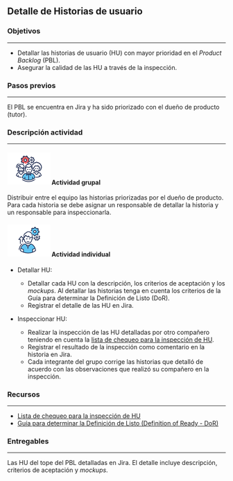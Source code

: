 ## Detalle de Historias de usuario

### Objetivos

---
* Detallar las historias de usuario (HU) con mayor prioridad en el *Product Backlog* (PBL). 
* Asegurar la calidad de las HU a través de la inspección.

### Pasos previos

---
El PBL se encuentra en Jira y ha sido priorizado con el dueño de producto (tutor).

### Descripción actividad

---

#### ![](./../../../assets/images/grupo.png) Actividad grupal

Distribuir entre el equipo las historias priorizadas por el dueño de producto. Para cada historia se debe asignar un responsable de detallar la historia y un responsable para inspeccionarla.


#### ![](./../../../assets/images/individuo.png) Actividad individual

* Detallar HU:
  * Detallar cada HU con la descripción, los criterios de aceptación y los *mockups*. Al detallar las historias tenga en cuenta los criterios de la Guía para determinar la Definición de Listo (DoR).
  * Registrar el detalle de las HU en Jira.

* Inspeccionar HU:
  * Realizar la inspección de las HU detalladas por otro compañero teniendo en cuenta la [lista de chequeo para la inspección de HU](../semana3/s3_guia_inspeccion_hu).
  * Registrar el resultado de la inspección como comentario en la historia en Jira.
  * Cada integrante del grupo corrige las historias que detalló de acuerdo con las observaciones que realizó su compañero en la inspección.


### Recursos 

---
* [Lista de chequeo para la inspección de HU](../semana3/s3_guia_inspeccion_hu)
* [Guía para determinar la Definición de Listo (Definition of Ready - DoR)](../semana3/s3_DoR)


### Entregables

---

Las HU del tope del PBL detalladas en Jira. El detalle incluye descripción, criterios de aceptación y *mockups*.

